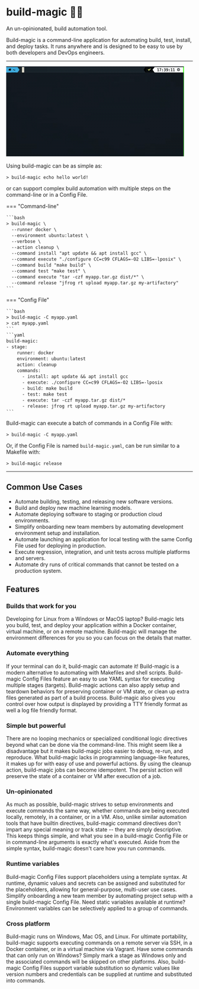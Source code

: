 # build-magic &#x1F528;&#x2728;

An un-opinionated, build automation tool.

Build-magic is a command-line application for automating build, test, install, and deploy tasks. It runs anywhere and is designed to be easy to use by both developers and DevOps engineers.

---

![build-magic](build-magic.gif)

Using build-magic can be as simple as:

    > build-magic echo hello world!

or can support complex build automation with multiple steps on the command-line or in a Config File.

=== "Command-line"

    ```bash
    > build-magic \
      --runner docker \
      --environment ubuntu:latest \
      --verbose \
      --action cleanup \
      --command install "apt update && apt install gcc" \
      --command execute "./configure CC=c99 CFLAGS=-O2 LIBS=-lposix" \
      --command build "make build" \
      --command test "make test" \
      --command execute "tar -czf myapp.tar.gz dist/*" \
      --command release "jfrog rt upload myapp.tar.gz my-artifactory"
    ```

=== "Config File"

    ```bash
    > build-magic -C myapp.yaml
    > cat myapp.yaml
    ```
    ```yaml
    build-magic:
    - stage:
        runner: docker
        environment: ubuntu:latest
        action: cleanup
        commands:
          - install: apt update && apt install gcc
          - execute: ./configure CC=c99 CFLAGS=-O2 LIBS=-lposix
          - build: make build
          - test: make test
          - execute: tar -czf myapp.tar.gz dist/*
          - release: jfrog rt upload myapp.tar.gz my-artifactory
    ```

Build-magic can execute a batch of commands in a Config File with:

    > build-magic -C myapp.yaml

Or, if the Config File is named `build-magic.yaml`, can be run similar to a Makefile with:

    > build-magic release

---

## Common Use Cases

* Automate building, testing, and releasing new software versions.
* Build and deploy new machine learning models.
* Automate deploying software to staging or production cloud environments.
* Simplify onboarding new team members by automating development environment setup and installation.
* Automate launching an application for local testing with the same Config File used for deploying in production.
* Execute regression, integration, and unit tests across multiple platforms and servers.
* Automate dry runs of critical commands that cannot be tested on a production system.

## Features

### Builds that work for you

Developing for Linux from a Windows or MacOS laptop? Build-magic lets you build, test, and deploy your application within a Docker container, virtual machine, or on a remote machine. Build-magic will manage the environment differences for you so you can focus on the details that matter.

### Automate everything

If your terminal can do it, build-magic can automate it! Build-magic is a modern alternative to automating with Makefiles and shell scripts. Build-magic Config Files feature an easy to use YAML syntax for executing multiple stages (targets). Build-magic actions can also apply setup and teardown behaviors for preserving container or VM state, or clean up extra files generated as part of a build process. Build-magic also gives you control over how output is displayed by providing a TTY friendly format as well a log file friendly format.

### Simple but powerful

There are no looping mechanics or specialized conditional logic directives beyond what can be done via the command-line. This might seem like a disadvantage but it makes build-magic jobs easier to debug, re-run, and reproduce. What build-magic lacks in programming language-like features, it makes up for with easy of use and powerful actions. By using the cleanup action, build-magic jobs can become idempotent. The persist action will preserve the state of a container or VM after execution of a job.

### Un-opinionated

As much as possible, build-magic strives to setup environments and execute commands the same way, whether commands are being executed locally, remotely, in a container, or in a VM. Also, unlike similar automation tools that have builtin directives, build-magic command directives don't impart any special meaning or track state -- they are simply descriptive. This keeps things simple, and what you see in a build-magic Config File or in command-line arguments is exactly what's executed. Aside from the simple syntax, build-magic doesn't care how you run commands.

### Runtime variables

Build-magic Config Files support placeholders using a template syntax. At runtime, dynamic values and secrets can be assigned and substituted for the placeholders, allowing for general-purpose, multi-user use cases. Simplify onboarding a new team member by automating project setup with a single build-magic Config File. Need static variables available at runtime? Environment variables can be selectively applied to a group of commands.

### Cross platform

Build-magic runs on Windows, Mac OS, and Linux. For ultimate portability, build-magic supports executing commands on a remote server via SSH, in a Docker container, or in a virtual machine via Vagrant. Have some commands that can only run on Windows? Simply mark a stage as Windows only and the associated commands will be skipped on other platforms. Also, build-magic Config Files support variable substitution so dynamic values like version numbers and credentials can be supplied at runtime and substituted into commands.
